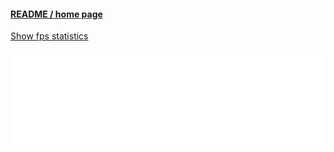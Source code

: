 
#### [README / home page]( #README.md )

<a href="javascript:(function(){var script=document.createElement('script');script.onload=function(){var stats=new Stats();document.body.appendChild(stats.dom);requestAnimationFrame(function loop(){stats.update();requestAnimationFrame(loop)});};script.src='https://rawgit.com/mrdoob/stats.js/master/build/stats.min.js';document.head.appendChild(script);})()" title="Mr.doob's Stats.js" >Show fps statistics</a>

<iframe id = "ifrMenu" src = "mnu-epw-json-basic.html"  width = "100%" frameBorder = "0" ></iframe>

